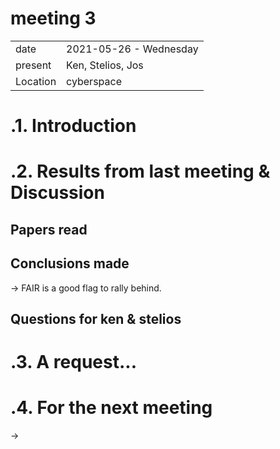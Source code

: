 # meeting 3
|          |                         |
| -------- | ----------------------- |
| date     | 2021-05-26 - Wednesday
| present  | Ken, Stelios, Jos 
| Location | cyberspace


.1. Introduction
=======================




.2. Results from last meeting & Discussion 
===========================================


Papers read
-------------


Conclusions made
----------------
-> FAIR is a good flag to rally behind. 


Questions for ken & stelios 
---------------------------



.3. A request...
===============




.4. For the next meeting
=======================

-> 